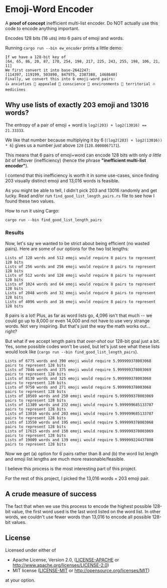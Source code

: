 # Emoji-Word Encoder

A **proof of concept** inefficient multi-list encoder. Do NOT actually use this code to encode anything important.

Encodes 128 bits (16 `u8`s) into 6 pairs of emoji and words.

Running `cargo run --bin ew_encoder` prints a little demo:
```text
If we have a 128-bit key of 
[64, 65, 86, 20, 87, 170, 254, 198, 217, 225, 243, 255, 198, 106, 21, 11]
We first convert it into base-2642247:
[114397, 119199, 503890, 847975, 2387380, 1468640]
Finally, we convert this into 6 emoji-word pairs:
👍 anxieties 🍑 appealed 🍦 conscience 🍦 environments 🐼 territorial 🔥 medicines
```

## Why use lists of exactly 203 emoji and 13016 words?

The entropy of a pair of emoji + word is `log2(203) + log2(13016) == 21.33333`. 

We like that number because multiplying it by 6 (`(log2(203) + log2(13016)) * 6`) gives us a number _just_ above `128` (`128.0000067171`). 

This means that 6 pairs of emoji+word can encode 128 bits with only _a little bit_ of leftover (inefficiency) (hence the phrase **"inefficient multi-list encoder"**).

I contend that this inefficiency is worth it in some use-cases, since finding 203 visually distinct emoji and 13,016 words is feasible.

As you might be able to tell, I didn't pick 203 and 13016 randomly and get lucky. Read and/or run `find_good_list_length_pairs.rs` file to see how I found these two values.

How to run it using Cargo:
```shell
cargo run --bin find_good_list_length_pairs
```

### Results

Now, let's say we wanted to be strict about being efficient (no wasted pairs). Here are some of our options for the two list lengths:

```text
Lists of 128 words and 512 emoji would require 8 pairs to represent 128 bits
Lists of 256 words and 256 emoji would require 8 pairs to represent 128 bits
Lists of 512 words and 128 emoji would require 8 pairs to represent 128 bits
Lists of 1024 words and 64 emoji would require 8 pairs to represent 128 bits
Lists of 2048 words and 32 emoji would require 8 pairs to represent 128 bits
Lists of 4096 words and 16 emoji would require 8 pairs to represent 128 bits
```

8 pairs is a lot! Plus, as far as word lists go, 4,096 isn't that much -- we could go up to 8,000 or even 14,000 and not have to use very strange words. Not very inspiring. But that's just the way the math works out... right? 

But what if we accept length pairs that _over-shot_ our 128-bit goal just a bit. Yes, some possible codes won't be used, but let's just see what these lists would look like (`cargo run --bin find_good_list_length_pairs`). 

```text
Lists of 6775 words and 390 emoji would require 5.999999378003068 pairs to represent 128 bits
Lists of 7046 words and 375 emoji would require 5.999999378003069 pairs to represent 128 bits
Lists of 8130 words and 325 emoji would require 5.999999378003068 pairs to represent 128 bits
Lists of 9750 words and 271 emoji would require 5.999999378003068 pairs to represent 128 bits
Lists of 10569 words and 250 emoji would require 5.999999378003069 pairs to represent 128 bits
Lists of 11389 words and 232 emoji would require 5.999999685133787 pairs to represent 128 bits
Lists of 13016 words and 203 emoji would require 5.999999685133787 pairs to represent 128 bits
Lists of 13550 words and 195 emoji would require 5.999999378003068 pairs to represent 128 bits
Lists of 17615 words and 150 emoji would require 5.999999378003069 pairs to represent 128 bits
Lists of 19009 words and 139 emoji would require 5.999999224437808 pairs to represent 128 bits
```

Now we get (a) option for 6 pairs rather than 8 and (b) the word list length and emoji list lengths are much more reasonable/feasible.

I believe this process is the most interesting part of this project.

For the rest of this project, I picked the 13,016 words + 203 emoji pair.

## A crude measure of success
The fact that when we use this process to encode the highest possible 128-bit value, the first word used is the last word listed on the word list. In other words, we couldn't use fewer words than 13,016 to encode all possible 128-bit values.

## License

Licensed under either of

 * Apache License, Version 2.0, ([LICENSE-APACHE](LICENSE-APACHE) or http://www.apache.org/licenses/LICENSE-2.0)
 * MIT license ([LICENSE-MIT](LICENSE-MIT) or http://opensource.org/licenses/MIT)

at your option.
